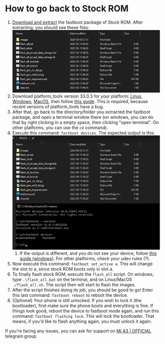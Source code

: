 # How to go back to Stock ROM

1. [Download and extract](/blog/stock-rom-links) the fastboot package of Stock ROM. After extracting, you should see these files: ![image of extracted archive](/static/img/im1.png)
2. Download platform_tools version 33.0.3 for your platform: [Linux](https://dl.google.com/android/repository/platform-tools_r33.0.3-linux.zip), [Windows](https://dl.google.com/android/repository/platform-tools_r33.0.3-windows.zip), [MacOS](https://dl.google.com/android/repository/platform-tools_r33.0.3-darwin.zip), then follow [this guide](https://wiki.lineageos.org/adb_fastboot_guide#installing-adb-and-fastboot). This is required, because recent versions of platform_tools have a bug.
3. After that, go back to the directory/folder you extracted the fastboot package, and open a terminal window there (on windows, you can do that by right clicking in a empty space, then clicking "open terminal". On other platforms, you can use the `cd` command).
4. Execute this command: `fastboot devices`. The expected output is this: ![image of terminal window showing the output of fastboot devices](/static/img/im2.png)
	1. If the output is different, and you do not see your device, follow [this guide (windows)](https://gist.github.com/luk1337/4bfab1d19ee472307f9077fba872d037). For other platforms, check your udev rules (?).
5. Now execute this command: `fastboot set_active a`. This will change the slot to a, since stock ROM boots only in slot a.
6. To finally flash stock ROM, execute the `flash_all` script. On windows, type `.\flash_all.bat` on the terminal, and on Linux/MacOS `./flash_all.sh`. The script then will start to flash the images.
7. After the script finishes doing its job, you should be good to go! Enter this last command: `fastboot reboot` to reboot the device.
8. (Optional) Your phone is still unlocked. If you wish to lock it (the bootloader), first make sure the phone boots and everything is fine. If things look good, reboot the device to fastboot mode again, and run this command: `fastboot flashing lock`. This will lock the bootloader. That means, if you'd like to flash anything again, you must unlock it again.

If you're facing any issues, you can ask for support on [Mi A3 | OFFICIAL](https://t.me/A3Official) telegram group.

